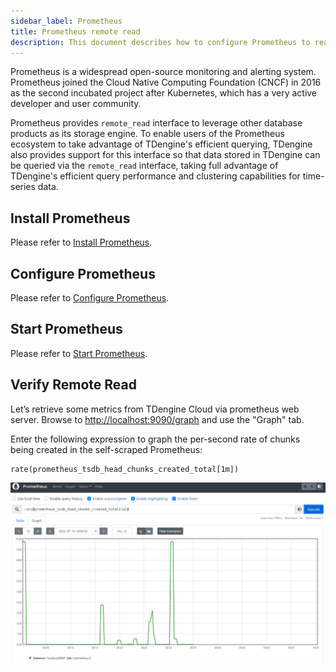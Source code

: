 ```yaml
---
sidebar_label: Prometheus
title: Prometheus remote read
description: This document describes how to configure Prometheus to read data from TDengine Cloud.
---
```


Prometheus is a widespread open-source monitoring and alerting system. Prometheus joined the Cloud Native Computing Foundation (CNCF) in 2016 as the second incubated project after Kubernetes, which has a very active developer and user community.

Prometheus provides `remote_read` interface to leverage other database products as its storage engine. To enable users of the Prometheus ecosystem to take advantage of TDengine's efficient querying, TDengine also provides support for this interface so that data stored in TDengine can be queried via the `remote_read` interface, taking full advantage of TDengine's efficient query performance and clustering capabilities for time-series data.

## Install Prometheus

Please refer to [Install Prometheus](https://docs.tdengine.com/cloud/data-in/prometheus/#install-prometheus).

## Configure Prometheus

Please refer to [Configure Prometheus](https://docs.tdengine.com/cloud/data-in/prometheus/#configure-prometheus).

## Start Prometheus

Please refer to [Start Prometheus](https://docs.tdengine.com/cloud/data-in/prometheus/#start-prometheus).

## Verify Remote Read

Let’s retrieve some metrics from TDengine Cloud via prometheus web server. Browse to <http://localhost:9090/graph> and use the "Graph" tab.

Enter the following expression to graph the per-second rate of chunks being created in the self-scraped Prometheus:

```
rate(prometheus_tsdb_head_chunks_created_total[1m])
```

![TDengine prometheus remote_read](prometheus_read.webp)

